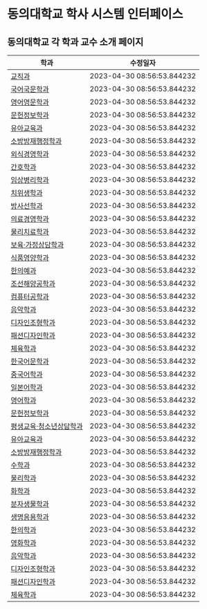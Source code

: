 # 동의대학교 학사 시스템 인터페이스

## 동의대학교 각 학과 교수 소개 페이지

|학과|수정일자|
|---|------|
|[교직과](https://teacher.deu.ac.kr/teacher)|2023-04-30 08:56:53.844232|
|[국어국문학과](https://koreanl.deu.ac.kr/koreanl/sub02_02.do)|2023-04-30 08:56:53.844232|
|[영어영문학과](http://english.deu.ac.kr/english/sub02.do)|2023-04-30 08:56:53.844232|
|[문헌정보학과](https://lis.deu.ac.kr/lis/sub02_01.do)|2023-04-30 08:56:53.844232|
|[유아교육과](https://ece.deu.ac.kr/ece/sub02.do)|2023-04-30 08:56:53.844232|
|[소방방재행정학과](https://fire.deu.ac.kr/fire/sub02.do)|2023-04-30 08:56:53.844232|
|[외식경영학과](https://faculty.deu.ac.kr/eatingout/sub02.do)|2023-04-30 08:56:53.844232|
|[간호학과](https://nursing.deu.ac.kr/nursing/sub01_09.do)|2023-04-30 08:56:53.844232|
|[임상병리학과](https://1cls.deu.ac.kr/cls/sub02.do)|2023-04-30 08:56:53.844232|
|[치위생학과](http://dental.deu.ac.kr/dental/sub02.do)|2023-04-30 08:56:53.844232|
|[방사선학과](https://omc.deu.ac.kr/radiology/sub02.do)|2023-04-30 08:56:53.844232|
|[의료경영학과](https://hcm1.deu.ac.kr/hcm/sub02.do)|2023-04-30 08:56:53.844232|
|[물리치료학과](http://pt.deu.ac.kr/pt/sub02.do)|2023-04-30 08:56:53.844232|
|[보육·가정상담학과](http://childfamily.deu.ac.kr/childfamily/sub02.do)|2023-04-30 08:56:53.844232|
|[식품영양학과](https://fn.deu.ac.kr/food/sub02.do)|2023-04-30 08:56:53.844232|
|[한의예과](https://omc.deu.ac.kr/omc/sub02.do)|2023-04-30 08:56:53.844232|
|[조선해양공학과](http://naoe.deu.ac.kr/naoe/sub02.do)|2023-04-30 08:56:53.844232|
|[컴퓨터공학과](http://computer.deu.ac.kr/computer/sub02.do)|2023-04-30 08:56:53.844232|
|[음악학과](http://music.deu.ac.kr/music/sub02.do)|2023-04-30 08:56:53.844232|
|[디자인조형학과](https://designart.deu.ac.kr/design/index.do)|2023-04-30 08:56:53.844232|
|[패션디자인학과](http://fashion.deu.ac.kr/fashion/sub02.do)|2023-04-30 08:56:53.844232|
|[체육학과](http://deptpe.deu.ac.kr/deptpe/sub02.do)|2023-04-30 08:56:53.844232|
|[한국어문학과](https://www.deu.ac.kr/www/dept/member/3/2)|2023-04-30 08:56:53.844232|
|[중국어학과](https://www.deu.ac.kr/www/dept/member/4/2)|2023-04-30 08:56:53.844232|
|[일본어학과](https://www.deu.ac.kr/www/dept/member/5/2)|2023-04-30 08:56:53.844232|
|[영어학과](https://www.deu.ac.kr/www/dept/member/6/2)|2023-04-30 08:56:53.844232|
|[문헌정보학과](https://www.deu.ac.kr/www/dept/member/20/2)|2023-04-30 08:56:53.844232|
|[평생교육·청소년상담학과](https://www.deu.ac.kr/www/dept/member/22/2)|2023-04-30 08:56:53.844232|
|[유아교육과](https://www.deu.ac.kr/www/dept/member/23/2)|2023-04-30 08:56:53.844232|
|[소방방재행정학과](https://www.deu.ac.kr/www/dept/member/26/2)|2023-04-30 08:56:53.844232|
|[수학과](https://www.deu.ac.kr/www/dept/member/26/2)|2023-04-30 08:56:53.844232|
|[물리학과](https://www.deu.ac.kr/www/dept/member/27/2)|2023-04-30 08:56:53.844232|
|[화학과](https://www.deu.ac.kr/www/dept/member/28/2)|2023-04-30 08:56:53.844232|
|[분자생물학과](https://www.deu.ac.kr/www/dept/member/29/2)|2023-04-30 08:56:53.844232|
|[생명응용학과](https://www.deu.ac.kr/www/dept/member/30/2)|2023-04-30 08:56:53.844232|
|[한의학과](https://www.deu.ac.kr/www/dept/member/42/2)|2023-04-30 08:56:53.844232|
|[영화학과](https://www.deu.ac.kr/www/dept/member/58/2)|2023-04-30 08:56:53.844232|
|[음악학과](https://www.deu.ac.kr/www/dept/member/60/2)|2023-04-30 08:56:53.844232|
|[디자인조형학과](https://www.deu.ac.kr/www/dept/member/61/2)|2023-04-30 08:56:53.844232|
|[패션디자인학과](https://www.deu.ac.kr/www/dept/member/62/2)|2023-04-30 08:56:53.844232|
|[체육학과](https://www.deu.ac.kr/www/dept/member/63/2)|2023-04-30 08:56:53.844232|